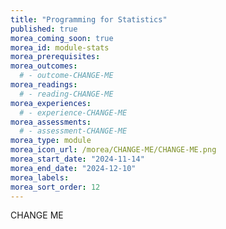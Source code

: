 ```yaml
---
title: "Programming for Statistics"
published: true
morea_coming_soon: true
morea_id: module-stats
morea_prerequisites:
morea_outcomes:
  # - outcome-CHANGE-ME
morea_readings:
  # - reading-CHANGE-ME
morea_experiences:
  # - experience-CHANGE-ME
morea_assessments:
  # - assessment-CHANGE-ME
morea_type: module
morea_icon_url: /morea/CHANGE-ME/CHANGE-ME.png
morea_start_date: "2024-11-14"
morea_end_date: "2024-12-10"
morea_labels:
morea_sort_order: 12
---
```


CHANGE ME
